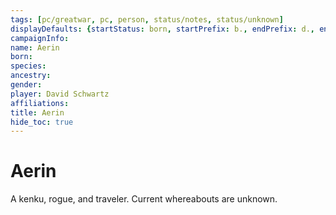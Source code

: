 ```yaml
---
tags: [pc/greatwar, pc, person, status/notes, status/unknown]
displayDefaults: {startStatus: born, startPrefix: b., endPrefix: d., endStatus: died}
campaignInfo:
name: Aerin
born:
species:
ancestry:
gender:
player: David Schwartz
affiliations:
title: Aerin
hide_toc: true
---
```


# Aerin

A kenku, rogue, and traveler. Current whereabouts are unknown. 

